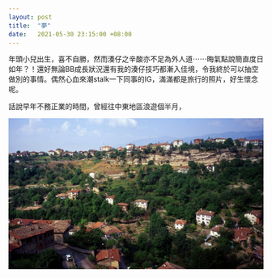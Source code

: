 ```yaml
---
layout: post
title:  "夢"
date:   2021-05-30 23:15:00 +08:00
---
```

年頭小兒出生，喜不自勝，然而湊仔之辛酸亦不足為外人道⋯⋯晦氣點說簡直度日如年？！還好無論BB成長狀況還有我的湊仔技巧都漸入佳境，令我終於可以抽空做別的事情。偶然心血來潮stalk一下同事的IG，滿滿都是旅行的照片，好生懷念呢。

話說早年不務正業的時間，曾經往中東地區浪遊個半月，

![image](/assets/img/201205241280.jpg)